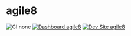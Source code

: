 # agile8

![CI none](https://img.shields.io/badge/ci-none-orange.svg)
[![Dashboard agile8](https://img.shields.io/badge/dashboard-agile8-yellow.svg)](https://dashboard.pantheon.io/sites/f9595c27-0f15-42b8-abf7-d95c7e0789d8#dev/code)
[![Dev Site agile8](https://img.shields.io/badge/site-agile8-blue.svg)](http://dev-agile8.pantheonsite.io/)